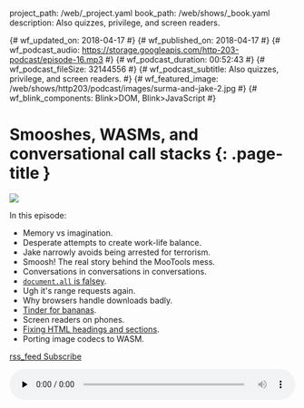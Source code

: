 project_path: /web/_project.yaml
book_path: /web/shows/_book.yaml
description: Also quizzes, privilege, and screen readers.

{# wf_updated_on: 2018-04-17 #}
{# wf_published_on: 2018-04-17 #}
{# wf_podcast_audio: https://storage.googleapis.com/http-203-podcast/episode-16.mp3 #}
{# wf_podcast_duration: 00:52:43 #}
{# wf_podcast_fileSize: 32144556 #}
{# wf_podcast_subtitle: Also quizzes, privilege, and screen readers. #}
{# wf_featured_image: /web/shows/http203/podcast/images/surma-and-jake-2.jpg #}
{# wf_blink_components: Blink>DOM, Blink>JavaScript #}

# Smooshes, WASMs, and conversational call stacks {: .page-title }

<img src="/web/shows/http203/podcast/images/surma-and-jake-2.jpg" class="attempt-right">

In this episode:

* Memory vs imagination.
* Desperate attempts to create work-life balance.
* Jake narrowly avoids being arrested for terrorism.
* Smoosh! The real story behind the MooTools mess.
* Conversations in conversations in conversations.
* [`document.all` is falsey](https://stackoverflow.com/a/10394873/123395).
* Ugh it's range requests again.
* Why browsers handle downloads badly.
* [Tinder for bananas](https://tinderforbananas.com/).
* Screen readers on phones.
* [Fixing HTML headings and sections](https://github.com/whatwg/html/pull/3499).
* Porting image codecs to WASM.

<a href="http://feeds.feedburner.com/Http203Podcast">
  <span class="material-icons">rss_feed</span>
  Subscribe
</a>

<audio style="width: 100%" src="https://storage.googleapis.com/http-203-podcast/episode-16.mp3"
controls preload="none"></audio>
